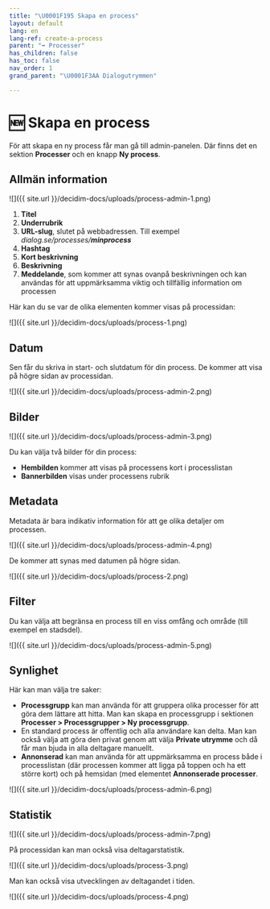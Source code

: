 ```yaml
---
title: "\U0001F195 Skapa en process"
layout: default
lang: en
lang-ref: create-a-process
parent: "➡️ Processer"
has_children: false
has_toc: false
nav_order: 1
grand_parent: "\U0001F3AA Dialogutrymmen"

---
```

# 🆕 Skapa en process

För att skapa en ny process får man gå till admin-panelen. Där finns det en sektion **Processer** och en knapp **Ny process**.

## Allmän information

![]({{ site.url }}/decidim-docs/uploads/process-admin-1.png)

1. **Titel**
2. **Underrubrik**
3. **URL-slug**, slutet på webbadressen. Till exempel _dialog.se/processes/**minprocess**_
4. **Hashtag**
5. **Kort beskrivning**
6. **Beskrivning**
7. **Meddelande**, som kommer att synas ovanpå beskrivningen och kan användas för att uppmärksamma viktig och tillfällig information om processen

Här kan du se var de olika elementen kommer visas på processidan:

![]({{ site.url }}/decidim-docs/uploads/process-1.png)

## Datum

Sen får du skriva in start- och slutdatum för din process. De kommer att visa på högre sidan av processidan.

![]({{ site.url }}/decidim-docs/uploads/process-admin-2.png)

## Bilder

![]({{ site.url }}/decidim-docs/uploads/process-admin-3.png)

Du kan välja två bilder för din process:

* **Hembilden** kommer att visas på processens kort i processlistan
* **Bannerbilden** visas under processens rubrik

## Metadata

Metadata är bara indikativ information för att ge olika detaljer om processen.

![]({{ site.url }}/decidim-docs/uploads/process-admin-4.png)

De kommer att synas med datumen på högre sidan.

![]({{ site.url }}/decidim-docs/uploads/process-2.png)

## Filter

Du kan välja att begränsa en process till en viss omfång och område (till exempel en stadsdel).

![]({{ site.url }}/decidim-docs/uploads/process-admin-5.png)

## Synlighet

Här kan man välja tre saker:

* **Processgrupp** kan man använda för att gruppera olika processer för att göra dem lättare att hitta. Man kan skapa en processgrupp i sektionen **Processer > Processgrupper > Ny processgrupp**.
* En standard process är offentlig och alla användare kan delta. Man kan också välja att göra den privat genom att välja **Private utrymme** och då får man bjuda in alla deltagare manuellt.
* **Annonserad** kan man använda för att uppmärksamma en process både i processlistan (där processen kommer att ligga på toppen och ha ett större kort) och på hemsidan (med elementet **Annonserade processer**.

![]({{ site.url }}/decidim-docs/uploads/process-admin-6.png)

## Statistik

![]({{ site.url }}/decidim-docs/uploads/process-admin-7.png)

På processidan kan man också visa deltagarstatistik.

![]({{ site.url }}/decidim-docs/uploads/process-3.png)

Man kan också visa utvecklingen av deltagandet i tiden.

![]({{ site.url }}/decidim-docs/uploads/process-4.png)
